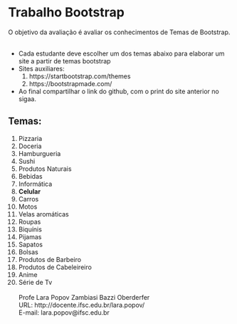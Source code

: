 <h1>Trabalho Bootstrap</h1>
O objetivo da avaliação é avaliar os conhecimentos de Temas de Bootstrap. <br><br>
<ul>
<li>Cada estudante deve escolher um dos temas abaixo para elaborar um site a partir de temas bootstrap</li>
<li>Sites auxiliares:
  <ol>
  <li>https://startbootstrap.com/themes </li>
  <li>https://bootstrapmade.com/</li>
  </ol></li>
  <li> Ao final compartilhar o link do github, com o print do site anterior no sigaa.</li>
</ul>
<h2>Temas:</h2><ol>
<li> Pizzaria</li>
<li> Doceria</li>
<li> Hamburgueria</li>
<li> Sushi</li>
<li> Produtos Naturais</li>
<li> Bebidas</li>
<li> Informática</li>
<li> <b>Celular</b></li>
<li> Carros</li>
<li> Motos</li>
<li> Velas aromáticas</li>
<li> Roupas</li>
<li> Biquínis</li>
<li> Pijamas</li>
<li> Sapatos</li>
<li> Bolsas</li>
<li> Produtos de Barbeiro</li>
<li> Produtos de Cabeleireiro</li>
<li> Anime</li>
<li> Série de Tv</li>
<br>
Profe Lara Popov Zambiasi Bazzi Oberderfer<br>
URL: http://docente.ifsc.edu.br/lara.popov/ <br>
E-mail: lara.popov@ifsc.edu.br <br>
